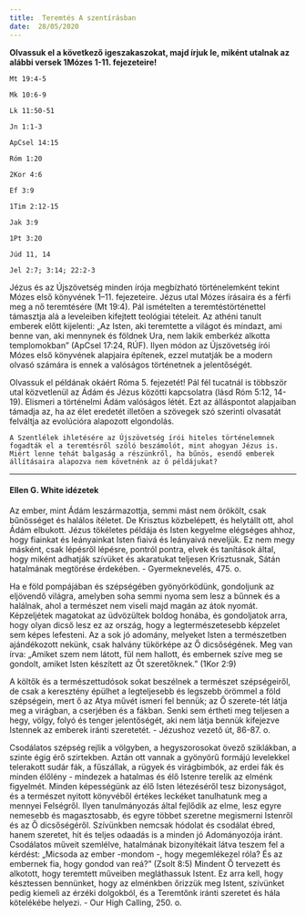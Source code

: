 ```yaml
---
title:  Teremtés A szentírásban
date:  28/05/2020
---
```


**Olvassuk el a következő igeszakaszokat, majd írjuk le, miként utalnak az alábbi versek 1Mózes 1-11. fejezeteire!**

`Mt 19:4-5`

`Mk 10:6-9`

`Lk 11:50-51`

`Jn 1:1-3`

`ApCsel 14:15`

`Róm 1:20`

`2Kor 4:6`

`Ef 3:9`

`1Tim 2:12-15`

`Jak 3:9`

`1Pt 3:20`

`Júd 11, 14`

`Jel 2:7; 3:14; 22:2-3`

Jézus és az Újszövetség minden írója megbízható történelemként tekint Mózes első könyvének 1–11. fejezeteire. Jézus utal Mózes írásaira és a férfi meg a nő teremtésére (Mt 19:4). Pál ismételten a teremtéstörténettel támasztja alá a leveleiben kifejtett teológiai tételeit. Az athéni tanult emberek előtt kijelenti: „Az Isten, aki teremtette a világot és mindazt, ami benne van, aki mennynek és földnek Ura, nem lakik emberkéz alkotta templomokban” (ApCsel 17:24, RÚF). Ilyen módon az Újszövetség írói Mózes első könyvének alapjaira építenek, ezzel mutatják be a modern olvasó számára is ennek a valóságos történetnek a jelentőségét.

Olvassuk el példának okáért Róma 5. fejezetét! Pál fél tucatnál is többször utal közvetlenül az Ádám és Jézus közötti kapcsolatra (lásd Róm 5:12, 14-19). Elismeri a történelmi Ádám valóságos létét. Ezt az álláspontot alapjaiban támadja az, ha az élet eredetét illetően a szövegek szó szerinti olvasatát felváltja az evolúcióra alapozott elgondolás.

`A Szentlélek ihletésére az Újszövetség írói hiteles történelemnek fogadták el a teremtésről szóló beszámolót, mint ahogyan Jézus is. Miért lenne tehát balgaság a részünkről, ha bűnös, esendő emberek állításaira alapozva nem követnénk az ő példájukat?`

---

#### Ellen G. White idézetek

Az ember, mint Ádám leszármazottja, semmi mást nem örökölt, csak bűnösséget és halálos ítéletet. De Krisztus közbelépett, és helytállt ott, ahol Ádám elbukott. Jézus tökéletes példája és Isten kegyelme elégséges ahhoz, hogy fiainkat és leányainkat Isten fiaivá és leányaivá neveljük. Ez nem megy másként, csak lépésről lépésre, pontról pontra, elvek és tanítások által, hogy miként adhatják szívüket és akaratukat teljesen Krisztusnak, Sátán hatalmának megtörése érdekében. - Gyermeknevelés, 475. o.

Ha e föld pompájában és szépségében gyönyörködünk, gondoljunk az eljövendő világra, amelyben soha semmi nyoma sem lesz a bűnnek és a halálnak, ahol a természet nem viseli majd magán az átok nyomát. Képzeljétek magatokat az üdvözültek boldog honába, és gondoljatok arra, hogy olyan dicső lesz ez az ország, hogy a legtermészetesebb képzelet sem képes lefesteni. Az a sok jó adomány, melyeket Isten a természetben ajándékozott nekünk, csak halvány tükörképe az Ő dicsőségének. Meg van írva: „Amiket szem nem látott, fül nem hallott, és embernek szíve meg se gondolt, amiket Isten készített az Őt szeretőknek.” (1Kor 2:9)

A költők és a természettudósok sokat beszélnek a természet szépségeiről, de csak a keresztény épülhet a legteljesebb és legszebb örömmel a föld szépségein, mert ő az Atya művét ismeri fel bennük; az Ő szerete-tét látja meg a virágban, a cserjében és a fákban. Senki sem értheti meg teljesen a hegy, völgy, folyó és tenger jelentőségét, aki nem látja bennük kifejezve Istennek az emberek iránti szeretetét. - Jézushoz vezető út, 86-87. o.

Csodálatos szépség rejlik a völgyben, a hegyszorosokat övező sziklákban, a szinte égig érő szirtekben. Aztán ott vannak a gyönyörű formájú levelekkel telerakott sudár fák, a fűszállak, a rügyek és virágbimbók, az erdei fák és minden élőlény - mindezek a hatalmas és élő Istenre terelik az elménk figyelmét. Minden képességünk az élő Isten létezéséről tesz bizonyságot, és a természet nyitott könyvéből értékes leckéket tanulhatunk meg a mennyei Felségről. Ilyen tanulmányozás által fejlődik az elme, lesz egyre nemesebb és magasztosabb, és egyre többet szeretne megismerni Istenről és az Ő dicsőségéről. Szívünkben nemcsak hódolat és csodálat ébred, hanem szeretet, hit és teljes odaadás is a minden jó Adományozója iránt. Csodálatos műveit szemlélve, hatalmának bizonyítékait látva teszem fel a kérdést: „Micsoda az ember -mondom -, hogy megemlékezel róla? És az embernek fia, hogy gondod van reá?” (Zsolt 8:5) Mindent Ő tervezett és alkotott, hogy teremtett műveiben megláthassuk Istent. Ez arra kell, hogy késztessen bennünket, hogy az elménkben őrizzük meg Istent, szívünket pedig kiemeli az érzéki dolgokból, és a Teremtőnk iránti szeretet és hála kötelékébe helyezi. - Our High Calling, 250. o.

